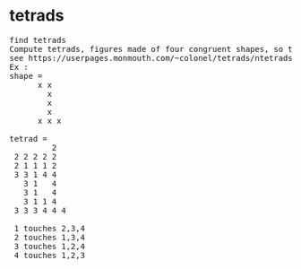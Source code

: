 # tetrads
<pre>
find tetrads
Compute tetrads, figures made of four congruent shapes, so that each shares a boundary with all others.
see https://userpages.monmouth.com/~colonel/tetrads/ntetrads.html for details & solutions
Ex : 
shape =
      x x
        x
        x
        x
      x x x

tetrad =
         2
 2 2 2 2 2
 2 1 1 1 2
 3 3 1 4 4
   3 1   4
   3 1   4
   3 1 1 4
 3 3 3 4 4 4
 
 1 touches 2,3,4
 2 touches 1,3,4
 3 touches 1,2,4
 4 touches 1,2,3
 </pre>
